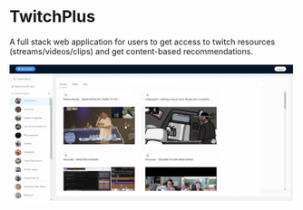 # TwitchPlus
A full stack web application for users to get access to twitch resources (streams/videos/clips) and get content-based recommendations.

<img width="628" alt="twitchplus display" src="https://github.com/XiwenK/TwitchPlus/blob/main/twitchplus%20display.png">

